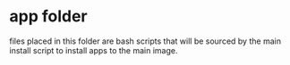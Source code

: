 # app folder
files placed in this folder are bash scripts that will be sourced by the main install script to install apps to the main image.
